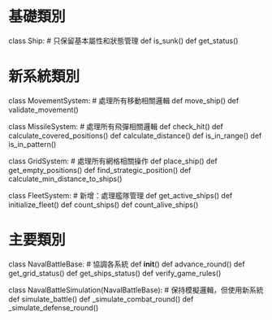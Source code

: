 # 基礎類別
class Ship:
    # 只保留基本屬性和狀態管理
    def is_sunk()
    def get_status()

# 新系統類別
class MovementSystem:
    # 處理所有移動相關邏輯
    def move_ship()
    def validate_movement()

class MissileSystem:
    # 處理所有飛彈相關邏輯
    def check_hit()
    def calculate_covered_positions()
    def calculate_distance()
    def is_in_range()
    def is_in_pattern()

class GridSystem:
    # 處理所有網格相關操作
    def place_ship()
    def get_empty_positions()
    def find_strategic_position()
    def calculate_min_distance_to_ships()

class FleetSystem:
    # 新增：處理艦隊管理
    def get_active_ships()
    def initialize_fleet()
    def count_ships()
    def count_alive_ships()

# 主要類別
class NavalBattleBase:
    # 協調各系統
    def __init__()
    def advance_round()
    def get_grid_status()
    def get_ships_status()
    def verify_game_rules()

class NavalBattleSimulation(NavalBattleBase):
    # 保持模擬邏輯，但使用新系統
    def simulate_battle()
    def _simulate_combat_round()
    def _simulate_defense_round()

